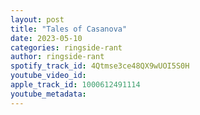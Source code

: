 ```yaml
---
layout: post
title: "Tales of Casanova"
date: 2023-05-10
categories: ringside-rant
author: ringside-rant
spotify_track_id: 4Qtmse3ce48QX9wUOI5S0H
youtube_video_id: 
apple_track_id: 1000612491114
youtube_metadata: 
---
```

